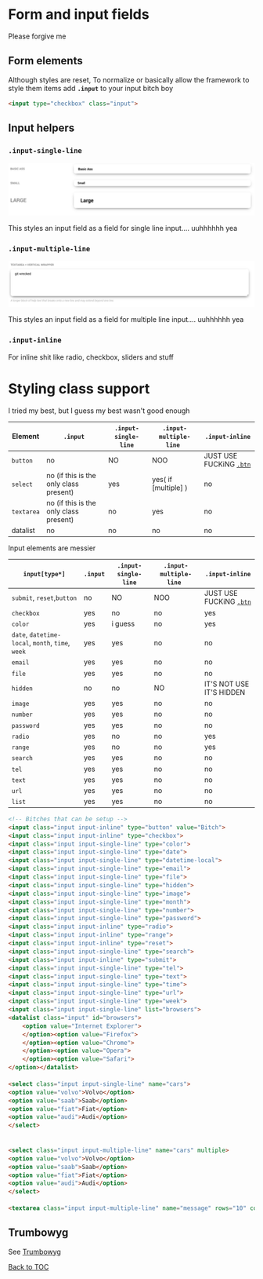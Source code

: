 # Form and input fields

Please forgive me

## Form elements

Although styles are reset, To normalize or basically allow the framework to style them items add **`.input`** to your input bitch boy


```html
<input type="checkbox" class="input">
```

## Input helpers

### **`.input-single-line`**

![](../images/../../images/input-single-line.png)

This styles an input field as a field for single line input.... uuhhhhhh yea



### **`.input-multiple-line`**

![](../images/../../images/input-multiple-line.png)

This styles an input field as a field for multiple line input.... uuhhhhhh yea

### **`.input-inline`**

For inline shit like radio, checkbox, sliders and stuff


# Styling class support

I tried my best, but I guess my best wasn't good enough


| Element | `.input` | `.input-single-line` | `.input-multiple-line `| `.input-inline` |
| -- | -- | -- | -- | -- |
| `button` | no | NO | NOO | JUST USE FUCKiNG [`.btn`](../components/button.md) |
| `select` | no (if this is the only class present) | yes | yes( if [multiple] ) | no |
| `textarea` | no (if this is the only class present) | no | yes | no |
| datalist | no | no | no | no |


Input elements are messier


| `input[type*]` 	| `.input` 	| `.input-single-line` 	| `.input-multiple-line `	| `.input-inline` 	|
| -- | -- | -- | -- | -- |
|`submit`, `reset`,`button` | no | NO | NOO | JUST USE FUCKiNG [`.btn`](../components/button.md) |
| `checkbox` | yes | no | no | yes |
| `color` | yes | i guess | no | yes |
| `date`, `datetime-local`, `month`, `time`, `week` | yes | yes | no | no |
| `email` | yes | yes | no | no |
| `file` | yes | yes | no | no |
| `hidden` | no | no | NO | IT'S NOT USE IT'S HIDDEN |
| `image` | yes | yes | no | no |
| `number` | yes | yes | no | no |
| `password` | yes | yes | no | no |
| `radio` | yes | no | no | yes |
| `range` | yes | no | no | yes |
| `search` | yes | yes | no | no |
| `tel` | yes | yes | no | no |
| `text` | yes | yes | no | no |
| `url` | yes | yes | no | no |
| `list` | yes | yes | no | no |

```html
<!-- Bitches that can be setup -->
<input class="input input-inline" type="button" value="Bitch">
<input class="input input-inline" type="checkbox">
<input class="input input-single-line" type="color">
<input class="input input-single-line" type="date">
<input class="input input-single-line" type="datetime-local">
<input class="input input-single-line" type="email">
<input class="input input-single-line" type="file">
<input class="input input-single-line" type="hidden">
<input class="input input-single-line" type="image">
<input class="input input-single-line" type="month">
<input class="input input-single-line" type="number">
<input class="input input-single-line" type="password">
<input class="input input-inline" type="radio">
<input class="input input-inline" type="range">
<input class="input input-inline" type="reset">
<input class="input input-single-line" type="search">
<input class="input input-inline" type="submit">
<input class="input input-single-line" type="tel">
<input class="input input-single-line" type="text">
<input class="input input-single-line" type="time">
<input class="input input-single-line" type="url">
<input class="input input-single-line" type="week">
<input class="input input-single-line" list="browsers">
<datalist class="input" id="browsers">
	<option value="Internet Explorer">
	</option><option value="Firefox">
	</option><option value="Chrome">
	</option><option value="Opera">
	</option><option value="Safari">
</option></datalist>

<select class="input input-single-line" name="cars">
<option value="volvo">Volvo</option>
<option value="saab">Saab</option>
<option value="fiat">Fiat</option>
<option value="audi">Audi</option>
</select>


<select class="input input-multiple-line" name="cars" multiple>
<option value="volvo">Volvo</option>
<option value="saab">Saab</option>
<option value="fiat">Fiat</option>
<option value="audi">Audi</option>
</select>

<textarea class="input input-multiple-line" name="message" rows="10" cols="30">The cat was playing in the garden.</textarea>
```

## Trumbowyg

See [Trumbowyg](../components/trumbowyg.md)

[Back to TOC](../../../readme.md)